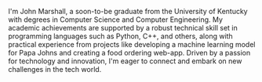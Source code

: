 I'm John Marshall, a soon-to-be graduate from the University of Kentucky with degrees in Computer Science and Computer Engineering. My academic achievements are supported by a robust technical skill set in programming languages such as Python, C++, and others, along with practical experience from projects like developing a machine learning model for Papa Johns and creating a food ordering web-app. Driven by a passion for technology and innovation, I'm eager to connect and embark on new challenges in the tech world.
